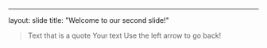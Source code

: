 ---
layout: slide
title: "Welcome to our second slide!"
> Text that is a quote
Your text
Use the left arrow to go back!
